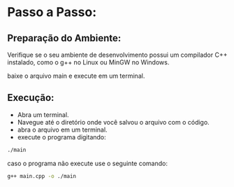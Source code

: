 # Passo a Passo:

## Preparação do Ambiente:

Verifique se o seu ambiente de desenvolvimento possui um compilador C++ instalado, como o g++ no Linux ou MinGW no Windows.

baixe o arquivo main e execute em um terminal.

## Execução:

* Abra um terminal.
* Navegue até o diretório onde você salvou o arquivo com o código.
* abra o arquivo em um terminal.
* execute o programa digitando:
```bash
./main
```

caso o programa não execute use o seguinte comando:
```bash
g++ main.cpp -o ./main
```
